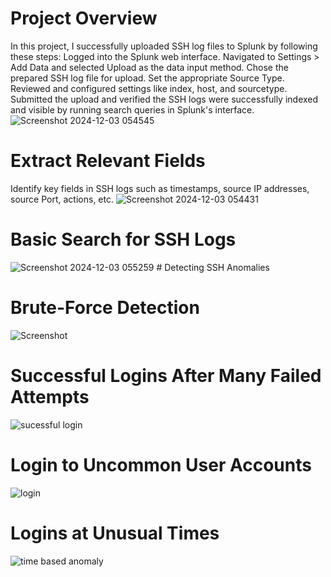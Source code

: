 # Project Overview

In this project, I successfully uploaded SSH log files to Splunk by following these steps:
Logged into the Splunk web interface.
Navigated to Settings > Add Data and selected Upload as the data input method.
Chose the prepared SSH log file for upload.
Set the appropriate Source Type.
Reviewed and configured settings like index, host, and sourcetype.
Submitted the upload and verified the SSH logs were successfully indexed and visible by running search queries in Splunk's interface.
![Screenshot 2024-12-03 054545](https://github.com/user-attachments/assets/26f2bb4c-dcae-4774-9ab8-bfc37c8c7cd7)
# Extract Relevant Fields
Identify key fields in SSH logs such as timestamps, source IP addresses, source Port, actions, etc.
![Screenshot 2024-12-03 054431](https://github.com/user-attachments/assets/b17bcbc5-1830-4146-841e-dbf9f3539afe)
#  Basic Search for SSH Logs
![Screenshot 2024-12-03 055259](https://github.com/user-attachments/assets/0b33e25b-ea0e-4bd0-8c6d-80ebc3887dd0)
                                # Detecting SSH Anomalies
# Brute-Force Detection
![Screenshot](https://github.com/user-attachments/assets/1cb7eefd-a1b7-4eef-8656-7a121d895268)
# Successful Logins After Many Failed Attempts
![sucessful login](https://github.com/user-attachments/assets/2fe527f0-010b-4861-94c6-ec219df67f75)
# Login to Uncommon User Accounts
![login ](https://github.com/user-attachments/assets/1ce7f159-b024-4911-9f16-892df3aa7e1d)
# Logins at Unusual Times
![time based anomaly](https://github.com/user-attachments/assets/7861dece-46a6-4eeb-a4b1-b3e8862b6370)
